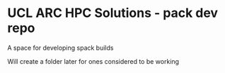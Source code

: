 # UCL ARC HPC Solutions - pack dev repo

A space for developing spack builds

Will create a folder later for ones considered to be working


